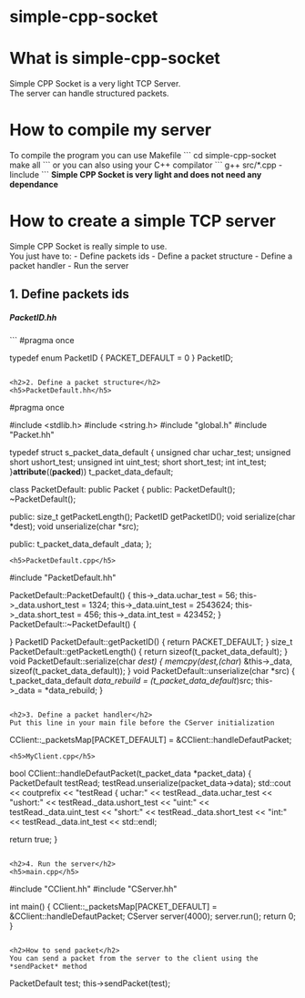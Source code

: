 # simple-cpp-socket

<h1>What is simple-cpp-socket</h1>
Simple CPP Socket is a very light TCP Server.</br>
The server can handle structured packets.

<h1>How to compile my server</h1>
To compile the program you can use Makefile
```
cd simple-cpp-socket
make all
```
or you can also using your C++ compilator
```
g++ src/*.cpp -Iinclude
```
<b>Simple CPP Socket is very light and does not need any dependance</b>

<h1>How to create a simple TCP server</h1>
Simple CPP Socket is really simple to use.</br>
You just have to:
- Define packets ids
- Define a packet structure
- Define a packet handler
- Run the server

<h2>1. Define packets ids</h2>
<h5>PacketID.hh</h5>
```
#pragma once

typedef enum                  PacketID
{
	PACKET_DEFAULT      = 0
}                             PacketID;
```

<h2>2. Define a packet structure</h2>
<h5>PacketDefault.hh</h5>
```
#pragma once

#include <stdlib.h>
#include <string.h>
#include "global.h"
#include "Packet.hh"

typedef struct			s_packet_data_default
{
  unsigned char		uchar_test;
  unsigned short	ushort_test;
  unsigned int		uint_test;
  short				short_test;
  int				int_test;
}__attribute__((__packed__))	t_packet_data_default;

class PacketDefault: public Packet
{
public:
	PacketDefault();
	~PacketDefault();

public:
	size_t getPacketLength();
	PacketID getPacketID();
	void serialize(char *dest);
	void unserialize(char *src);
	
public:
	t_packet_data_default _data;
};
```
<h5>PacketDefault.cpp</h5>
```
#include "PacketDefault.hh"

PacketDefault::PacketDefault() {
	this->_data.uchar_test = 56;
	this->_data.ushort_test = 1324;
	this->_data.uint_test = 2543624;
	this->_data.short_test = 456;
	this->_data.int_test = 423452;
}
PacketDefault::~PacketDefault() {
	
}
PacketID PacketDefault::getPacketID() {
	return PACKET_DEFAULT;
}
size_t PacketDefault::getPacketLength() {
	return sizeof(t_packet_data_default);
}
void PacketDefault::serialize(char *dest) {
	memcpy(dest,(char*) &this->_data, sizeof(t_packet_data_default));
}
void PacketDefault::unserialize(char *src) {
	t_packet_data_default *data_rebuild = (t_packet_data_default*)src;
	this->_data = *data_rebuild;
}
```

<h2>3. Define a packet handler</h2>
Put this line in your main file before the CServer initialization
```
CClient::_packetsMap[PACKET_DEFAULT] = &CClient::handleDefautPacket;
```
<h5>MyClient.cpp</h5>
```
bool CClient::handleDefautPacket(t_packet_data *packet_data) {
  PacketDefault testRead;
  testRead.unserialize(packet_data->data);
  std::cout << coutprefix << "testRead { uchar:" << testRead._data.uchar_test 
            << "ushort:" << testRead._data.ushort_test 
            << "uint:" << testRead._data.uint_test 
            << "short:" << testRead._data.short_test 
            << "int:" << testRead._data.int_test 
            << std::endl;

  return true;
}
```

<h2>4. Run the server</h2>
<h5>main.cpp</h5>
```
#include	"CClient.hh"
#include	"CServer.hh"

int main()
{
	CClient::_packetsMap[PACKET_DEFAULT] = &CClient::handleDefautPacket;
 	CServer server(4000);
	server.run();
	return 0;
}
```

<h2>How to send packet</h2>
You can send a packet from the server to the client using the *sendPacket* method
```
PacketDefault test;
this->sendPacket(test);
```
